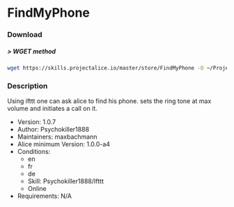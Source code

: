 # FindMyPhone

### Download

##### > WGET method
```bash
wget https://skills.projectalice.io/master/store/FindMyPhone -O ~/ProjectAlice/system/skillInstallTickets/FindMyPhone.install
```

### Description
Using ifttt one can ask alice to find his phone. sets the ring tone at max volume and initiates a call on it.

- Version: 1.0.7
- Author: Psychokiller1888
- Maintainers: maxbachmann
- Alice minimum Version: 1.0.0-a4
- Conditions:
  - en
  - fr
  - de
  - Skill: Psychokiller1888/Ifttt
  - Online
- Requirements: N/A

